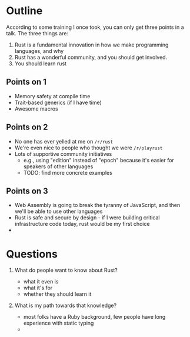 # Outline
According to some training I once took, you can only get three points in
a talk. The three things are:

1. Rust is a fundamental innovation in how we make programming languages, and why
2. Rust has a wonderful community, and you should get involved.
3. You should learn rust

## Points on 1

- Memory safety at compile time
- Trait-based generics (if I have time)
- Awesome macros

## Points on 2

- No one has ever yelled at me on `/r/rust`
- We're even nice to people who thought we were `/r/playrust`
- Lots of supportive community initiatives
    - e.g., using "edition" instead of "epoch" because it's easier for speakers of other languages
    - TODO: find more concrete examples

## Points on 3

- Web Assembly is going to break the tyranny of JavaScript, and then we'll be able to use other languages
- Rust is safe and secure by design - if I were building critical infrastructure code today, rust would be my first choice
- 

# Questions

1. What do people want to know about Rust?
    - what it even is
    - what it's for
    - whether they should learn it

2. What is my path towards that knowledge?
    - most folks have a Ruby background, few people have long experience with static typing
    - 